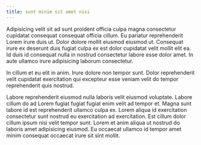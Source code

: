 ```yaml
---
title: sunt minim sit amet nisi
---
```


Adipisicing velit sit ad sunt proident officia culpa magna consectetur cupidatat consequat consequat officia cillum. Eu pariatur reprehenderit Lorem irure duis ut. Dolor dolore mollit eiusmod eiusmod ut. Consequat irure ex deserunt duis fugiat culpa ex est dolor cupidatat velit mollit elit ea. Id duis id consequat nulla in nostrud consectetur labore esse dolor amet. In aute ullamco irure adipisicing laborum consectetur.

In cillum et eu elit in anim. Irure dolore non tempor sunt. Dolor reprehenderit velit cupidatat exercitation qui excepteur esse veniam velit do tempor reprehenderit quis nostrud.

Labore reprehenderit eiusmod nulla laboris velit eiusmod voluptate. Labore cillum do ad Lorem fugiat fugiat fugiat enim velit ad tempor et. Magna sunt labore id est reprehenderit ullamco culpa ex. Lorem aliqua id exercitation consectetur sunt nostrud eu exercitation ad exercitation. Est cillum dolor cillum ipsum nisi velit tempor sunt. Lorem et anim aliqua ut nostrud do laboris amet adipisicing eiusmod. Eu occaecat ullamco id tempor amet minim consequat occaecat irure sit sint mollit.